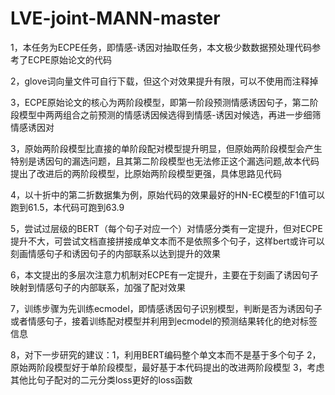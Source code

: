 # LVE-joint-MANN-master
1，本任务为ECPE任务，即情感-诱因对抽取任务，本文极少数数据预处理代码参考了ECPE原始论文的代码

2，glove词向量文件可自行下载，但这个对效果提升有限，可以不使用而注释掉

3，ECPE原始论文的核心为两阶段模型，即第一阶段预测情感诱因句子，第二阶段模型中两两组合之前预测的情感诱因候选得到情感-诱因对候选，再进一步细筛情感诱因对

3，原始两阶段模型比直接的单阶段配对模型提升明显，但原始两阶段模型会产生特别是诱因句的漏选问题，且其第二阶段模型也无法修正这个漏选问题,故本代码提出了改进后的两阶段模型，比原始两阶段模型更强，具体思路见代码

4，以十折中的第二折数据集为例，原始代码的效果最好的HN-EC模型的F1值可以跑到61.5，本代码可跑到63.9

5，尝试过层级的BERT（每个句子对应一个）对情感分类有一定提升，但对ECPE提升不大，可尝试文档直接拼接成单文本而不是依照多个句子，这样bert或许可以刻画情感句子和诱因句子的内部联系以达到提升的效果

6，本文提出的多层次注意力机制对ECPE有一定提升，主要在于刻画了诱因句子映射到情感句子的内部联系，加强了配对效果

7，训练步骤为先训练ecmodel，即情感诱因句子识别模型，判断是否为诱因句子或者情感句子，接着训练配对模型并利用到ecmodel的预测结果转化的绝对标签信息

8，对下一步研究的建议：1，利用BERT编码整个单文本而不是基于多个句子 2，原始两阶段模型好于单阶段模型，最好基于本代码提出的改进两阶段模型  3，考虑其他比句子配对的二元分类loss更好的loss函数
